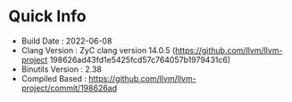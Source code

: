 # Quick Info
* Build Date : 2022-06-08
* Clang Version : ZyC clang version 14.0.5 (https://github.com/llvm/llvm-project 198626ad43fd1e5425fcd57c764057b1979431c6)
* Binutils Version : 2.38
* Compiled Based : https://github.com/llvm/llvm-project/commit/198626ad

